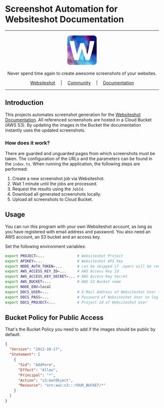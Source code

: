 # Screenshot Automation for Websiteshot Documentation

<hr />

<div align="center">
    <a href="https://websiteshot.app/">
        <img src="./assets/logo-mini.png">
    </a>
</div>

<div align="center">
<p>Never spend time again to create awesome screenshots of your websites.</p>
</div>

<div align="center">
<a style="margin: 1em;" href="https://websiteshot.app">Websiteshot</a> | <a style="margin: 1em;" href="https://github.com/websiteshot/community/discussions">Community</a> | <a style="margin: 1em;" href="https://docs.websiteshot.app">Documentation</a>
</div>

<hr />

## Introduction

This projects automates screenshot generation for the [Websiteshot Documentation](https://docs.websiteshot.app). All referenced screenshots are hosted in a Cloud Bucket (AWS S3). By updating the images in the Bucket the documentation instantly uses the updated screenshots.

### How does it work?

There are guarded and unguarded pages from which screenshots must be taken. The configuration of the URLs and the parameters can be found in the `index.ts`. When running the application, the following steps are performed:

1. Create a new screenshot job via Websiteshot.
2. Wait 1 minute until the jobs are processed.
3. Request the results using the `JobId`.
4. Download all generated screenshots locally.
5. Upload all screenshots to Cloud Bucket.

## Usage

You can run this program with your own Websiteshot account, as long as you have registered with email address and password. You also need an AWS account, an S3 bucket and an access key.

Set the following environment variables:

```bash
export PROJECT=...               # Websiteshot Project
export APIKEY=...                # Websiteshot API Key
export NODE_AUTH_TOKEN=...       # can be skipped if .npmrc will be removed
export AWS_ACCESS_KEY_ID=...     # AWS Access Key Id
export AWS_ACCESS_KEY_SECRET=... # AWS Access Key Secret
export AWS_BUCKET=...            # AWS S3 Bucket name
export NODE_ENV=local
export DOCS_USER=...             # E-Mail Address of Websiteshot User to log in
export DOCS_PASS=...             # Password of Websiteshot User to log in
export DOCS_PROJECT=...          # Project Id of Websiteshot User
```

## Bucket Policy for Public Access

That's the Bucket Policy you need to add if the images should be public by default:

```json
{
  "Version": "2012-10-17",
  "Statement": [
    {
      "Sid": "AddPerm",
      "Effect": "Allow",
      "Principal": "*",
      "Action": "s3:GetObject",
      "Resource": "arn:aws:s3:::YOUR_BUCKET/*"
    }
  ]
}
```
